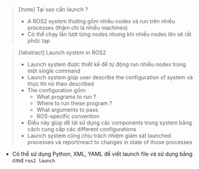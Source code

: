 > [!note] Tại sao cần launch ?
> - A ROS2 system thường gồm nhiều nodes và run trên nhiều processes (thậm chí là nhiều machines)
> - Có thể chạy lần lượt từng nodes nhưng khi nhiều nodes lên sẽ rất phức tạp

> [!abstract] Launch system in ROS2
> - Launch system được thiết kế để tự động run nhiều nodes trong một single command 
> - Launch system giúp user describe the configuration of system và thực thi nó theo described
> - The configuration gồm:
> 	- What programs to run ?
> 	- Where to run these program ?
> 	- What arguments to pass 
> 	- ROS-specific convention
> - Điều này giúp dễ tái sử dụng các components trong system bằng cách cung cấp các different configurations
> - Launch system cũng chịu trách nhiệm giám sát launched processes và report/react to changes in state of those processes

- Có thể sử dụng Python, XML, YAML để viết launch file và sử dụng bằng cmd `ros2 launch`